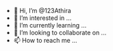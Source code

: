 - 👋 Hi, I’m @123Athira
- 👀 I’m interested in ...
- 🌱 I’m currently learning ...
- 💞️ I’m looking to collaborate on ...
- 📫 How to reach me ...

<!---
123Athira/123Athira is a ✨ special ✨ repository because its `README.md` (this file) appears on your GitHub profile.
You can click the Preview link to take a look at your changes.
--->
